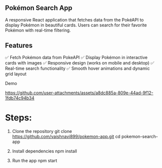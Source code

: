 ## Pokémon Search App

A responsive React application that fetches data from the PokéAPI to display Pokémon in beautiful cards. Users can search for their favorite Pokémon with real-time filtering.

## Features

✅ Fetch Pokémon data from PokeAPI
✅ Display Pokémon in interactive cards with images
✅ Responsive design (works on mobile and desktop)
✅ Real-time search functionality
✅ Smooth hover animations and dynamic grid layout

Demo

https://github.com/user-attachments/assets/a8dc885a-809e-44ad-9f12-1fdb74c94b34

# Steps:
1. Clone the repository
git clone https://github.com/vaishnavi899/pokemon-app.git
cd pokemon-search-app

2. Install dependencies
npm install
3. Run the app
npm start

